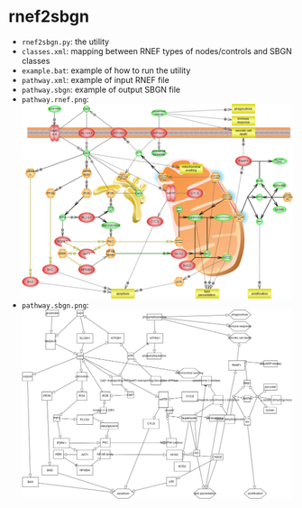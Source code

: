 # rnef2sbgn

- `rnef2sbgn.py`: the utility
- `classes.xml`: mapping between RNEF types of nodes/controls and SBGN classes
- `example.bat`: example of how to run the utility
- `pathway.xml`: example of input RNEF file
- `pathway.sbgn`: example of output SBGN file
- `pathway.rnef.png`:
![RNEF visual](pathway.rnef.png?raw=true "RNEF visual")
- `pathway.sbgn.png`:
![SBGN visual](pathway.sbgn.png?raw=true "SBGN visual")

